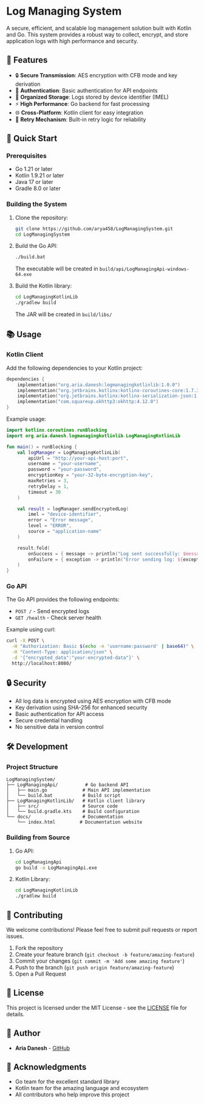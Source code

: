# Log Managing System

A secure, efficient, and scalable log management solution built with Kotlin and Go. This system provides a robust way to collect, encrypt, and store application logs with high performance and security.

## 🌟 Features

- 🔒 **Secure Transmission**: AES encryption with CFB mode and key derivation
- 🔑 **Authentication**: Basic authentication for API endpoints
- 📁 **Organized Storage**: Logs stored by device identifier (IMEL)
- ⚡ **High Performance**: Go backend for fast processing
- 🌐 **Cross-Platform**: Kotlin client for easy integration
- 🔄 **Retry Mechanism**: Built-in retry logic for reliability

## 🚀 Quick Start

### Prerequisites

- Go 1.21 or later
- Kotlin 1.9.21 or later
- Java 17 or later
- Gradle 8.0 or later

### Building the System

1. Clone the repository:
   ```bash
   git clone https://github.com/arya458/LogManagingSystem.git
   cd LogManagingSystem
   ```

2. Build the Go API:
   ```bash
   ./build.bat
   ```
   The executable will be created in `build/api/LogManagingApi-windows-64.exe`

3. Build the Kotlin library:
   ```bash
   cd LogManagingKotlinLib
   ./gradlew build
   ```
   The JAR will be created in `build/libs/`

## 📚 Usage

### Kotlin Client

Add the following dependencies to your Kotlin project:

```kotlin
dependencies {
    implementation("org.aria.danesh:logmanagingkotlinlib:1.0.0")
    implementation("org.jetbrains.kotlinx:kotlinx-coroutines-core:1.7.3")
    implementation("org.jetbrains.kotlinx:kotlinx-serialization-json:1.6.0")
    implementation("com.squareup.okhttp3:okhttp:4.12.0")
}
```

Example usage:

```kotlin
import kotlinx.coroutines.runBlocking
import org.aria.danesh.logmanagingkotlinlib.LogManagingKotlinLib

fun main() = runBlocking {
    val logManager = LogManagingKotlinLib(
        apiUrl = "http://your-api-host:port",
        username = "your-username",
        password = "your-password",
        encryptionKey = "your-32-byte-encryption-key",
        maxRetries = 3,
        retryDelay = 1,
        timeout = 30
    )

    val result = logManager.sendEncryptedLog(
        imel = "device-identifier",
        error = "Error message",
        level = "ERROR",
        source = "application-name"
    )

    result.fold(
        onSuccess = { message -> println("Log sent successfully: $message") },
        onFailure = { exception -> println("Error sending log: ${exception.message}") }
    )
}
```

### Go API

The Go API provides the following endpoints:

- `POST /` - Send encrypted logs
- `GET /health` - Check server health

Example using curl:
```bash
curl -X POST \
  -H "Authorization: Basic $(echo -n 'username:password' | base64)" \
  -H "Content-Type: application/json" \
  -d '{"encrypted_data":"your-encrypted-data"}' \
  http://localhost:8080/
```

## 🔒 Security

- All log data is encrypted using AES encryption with CFB mode
- Key derivation using SHA-256 for enhanced security
- Basic authentication for API access
- Secure credential handling
- No sensitive data in version control

## 🛠️ Development

### Project Structure

```
LogManagingSystem/
├── LogManagingApi/          # Go backend API
│   ├── main.go             # Main API implementation
│   └── build.bat           # Build script
├── LogManagingKotlinLib/   # Kotlin client library
│   ├── src/                # Source code
│   └── build.gradle.kts    # Build configuration
└── docs/                   # Documentation
    └── index.html         # Documentation website
```

### Building from Source

1. Go API:
   ```bash
   cd LogManagingApi
   go build -o LogManagingApi.exe
   ```

2. Kotlin Library:
   ```bash
   cd LogManagingKotlinLib
   ./gradlew build
   ```

## 🤝 Contributing

We welcome contributions! Please feel free to submit pull requests or report issues.

1. Fork the repository
2. Create your feature branch (`git checkout -b feature/amazing-feature`)
3. Commit your changes (`git commit -m 'Add some amazing feature'`)
4. Push to the branch (`git push origin feature/amazing-feature`)
5. Open a Pull Request

## 📄 License

This project is licensed under the MIT License - see the [LICENSE](LICENSE) file for details.

## 👤 Author

- **Aria Danesh** - [GitHub](https://github.com/arya458)

## 🙏 Acknowledgments

- Go team for the excellent standard library
- Kotlin team for the amazing language and ecosystem
- All contributors who help improve this project
